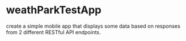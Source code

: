 # weathParkTestApp
create a simple mobile app that displays some data based on responses from 2 different RESTful API endpoints.
